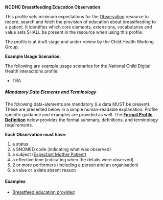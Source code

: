 **NCDHC Breastfeeding Education Observation**

This profile sets minimum expectations for the [Observation] resource to record, search and fetch
the provision of education about breastfeeding to a patient. 
It identifies which core elements, extensions, vocabularies and value sets SHALL be present in the resource when using this profile. 

The profile is at draft stage and under review by the Child Health Working Group.

**Example Usage Scenarios:**

The following are example usage scenarios for the National Child Digital Health interactions
profile:

-   TBA

##### Mandatory Data Elements and Terminology

The following data-elements are mandatory (i.e data MUST be present). These are presented below in a simple human-readable explanation. Profile specific guidance and examples are provided as well.  The [**Formal Profile Definition**](#profile) below provides the  formal summary, definitions, and  terminology requirements.  

**Each Observation must have:**

1.  a status  
1.  a SNOMED code (indicating what was observed)
1.  a subject ([Expectant Mother Patient](http://build.fhir.org/ig/hl7au/au-fhir-childhealth/StructureDefinition-ncdhc-patient-mother.html))
1.  a effective time (indicating when the details were observed)
1.	2 or more performers (including a person and an organisation)
1.  a value or a data absent reason

#### Examples

- [Breastfeed education provided](ncdhc-observation-breastfeeding-education-example.html)

[Observation]: http://hl7.org/fhir/STU3/observation.html